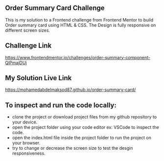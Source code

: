 ## Order Summary Card Challenge

This is my solution to a Frontend challenge from Frontend Mentor to build Order summary card using HTML & CSS.
The Design is fully responsive on different screen sizes.

## Challenge Link

https://www.frontendmentor.io/challenges/order-summary-component-QlPmajDUj

## My Solution Live Link

https://mohamedabdelmaksod87.github.io/order-summary-card/

## To inspect and run the code locally:

- clone the project or download project files from my github repository to your device.
- open the project folder using your code editor ex: VSCode to inspect the code.
- open the index.html file inside the project folder to run the project on your browser.
- try to change or decrease the screen size to test the desgin responsiveness.
